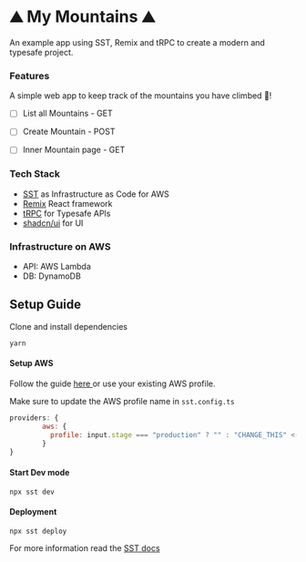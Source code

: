 # ⛰️ My Mountains ⛰️
An example app using SST, Remix and tRPC to create a modern and typesafe project.

### Features
A simple web app to keep track of the mountains you have climbed 🥾!

- [ ] List all Mountains - GET
- [ ] Create Mountain - POST
- [ ] Inner Mountain page - GET


### Tech Stack
- [SST](https://sst.dev/) as Infrastructure as Code for AWS
- [Remix](https://remix.run/) React framework
- [tRPC](https://trpc.io/) for Typesafe APIs
- [shadcn/ui](https://ui.shadcn.com/) for UI

### Infrastructure on AWS
- API: AWS Lambda
- DB: DynamoDB


## Setup Guide

Clone and install dependencies
```
yarn
```
#### Setup AWS
Follow the guide [here ](https://sst.dev/docs/aws-accounts) or use your existing AWS profile.

Make sure to update the AWS profile name in `sst.config.ts`
```js
providers: {
        aws: {
          profile: input.stage === "production" ? "" : "CHANGE_THIS" <----
        }
}
```

#### Start Dev mode
`npx sst dev`

#### Deployment
`npx sst deploy`

For more information read the [SST docs](https://sst.dev/docs/)



